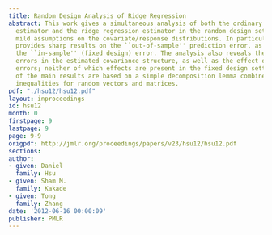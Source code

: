 ```yaml
---
title: Random Design Analysis of Ridge Regression
abstract: This work gives a simultaneous analysis of both the ordinary least squares
  estimator and the ridge regression estimator in the random design setting under
  mild assumptions on the covariate/response distributions. In particular, the analysis
  provides sharp results on the ``out-of-sample'' prediction error, as opposed to
  the ``in-sample'' (fixed design) error. The analysis also reveals the effect of
  errors in the estimated covariance structure, as well as the effect of modeling
  errors; neither of which effects are present in the fixed design setting. The proof
  of the main results are based on a simple decomposition lemma combined with concentration
  inequalities for random vectors and matrices.
pdf: "./hsu12/hsu12.pdf"
layout: inproceedings
id: hsu12
month: 0
firstpage: 9
lastpage: 9
page: 9-9
origpdf: http://jmlr.org/proceedings/papers/v23/hsu12/hsu12.pdf
sections: 
author:
- given: Daniel
  family: Hsu
- given: Sham M.
  family: Kakade
- given: Tong
  family: Zhang
date: '2012-06-16 00:00:09'
publisher: PMLR
---
```


